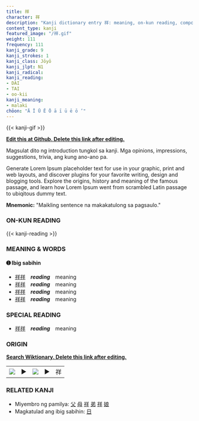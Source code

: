 ```yaml
---
title: 祥
character: 祥
description: "Kanji dictionary entry 祥: meaning, on-kun reading, compounds, origin, related kanji"
content_type: kanji
featured_image: "/祥.gif"
weight: 111
frequency: 111
kanji_grade: 9
kanji_strokes: 1
kanji_class: Jōyō
kanji_jlpt: N1
kanji_radical: 
kanji_reading: 
- DAI
- TAI
- oo-kii
kanji_meaning:
- malaki
chōon: "Ā Ī Ū Ē Ō ā ī ū ē ō ’"
---
```

[//]: # (Don't edit the line below. Kanji animated GIF code is automatically generated.)
{{< kanji-gif >}}

[//]: # (Edit below this line.)

**[Edit this at Github. Delete this link after editing.](https://github.com/tim0g/tim/tree/main/content/kanji/祥/index.md)**

Magsulat dito ng introduction tungkol sa kanji. Mga opinions, impressions, suggestions, trivia, ang kung ano-ano pa.

Generate Lorem Ipsum placeholder text for use in your graphic, print and web layouts, and discover plugins for your favorite writing, design and blogging tools. Explore the origins, history and meaning of the famous passage, and learn how Lorem Ipsum went from scrambled Latin passage to ubiqitous dummy text.
 
**Mnemonic:** "Maikling sentence na makakatulong sa pagsaulo."

### ON-KUN READING

[//]: # (Don't edit the line below. ON-KUN READING code is automatically generated.)
{{< kanji-reading >}}

### MEANING & WORDS

#### ➊ **Ibig sabihin**
  - [祥](../祥)[祥](../祥)　***reading***　meaning
  - [祥](../祥)[祥](../祥)　***reading***　meaning
  - [祥](../祥)[祥](../祥)　***reading***　meaning
  - [祥](../祥)[祥](../祥)　***reading***　meaning

### SPECIAL READING
  - [祥](../祥)[祥](../祥)　***reading***　meaning

### ORIGIN

**[Search Wiktionary. Delete this link after editing.](https://wiktionary.org/wiki/祥)**
<table class="kanji-table"><tr><td>
<img src="60px-祥-bronze.svg.png">
</td><td>▶</td><td>
<img src="60px-祥-oracle.svg.png">
</td><td>▶</td>
<td class="kanji-origin">祥</td>
</tr></table>

### RELATED KANJI
- Miyembro ng pamilya: [父](../父) [母](../母) [祥](../祥) [弟](../弟) [祥](../祥) [娘](../娘)
- Magkatulad ang ibig sabihin: [日](../日)
